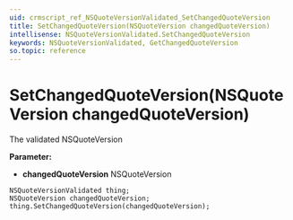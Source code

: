```yaml
---
uid: crmscript_ref_NSQuoteVersionValidated_SetChangedQuoteVersion
title: SetChangedQuoteVersion(NSQuoteVersion changedQuoteVersion)
intellisense: NSQuoteVersionValidated.SetChangedQuoteVersion
keywords: NSQuoteVersionValidated, GetChangedQuoteVersion
so.topic: reference
---
```


# SetChangedQuoteVersion(NSQuoteVersion changedQuoteVersion)

The validated NSQuoteVersion

**Parameter:** 
 - **changedQuoteVersion** NSQuoteVersion

```crmscript
NSQuoteVersionValidated thing;
NSQuoteVersion changedQuoteVersion;
thing.SetChangedQuoteVersion(changedQuoteVersion);
```

